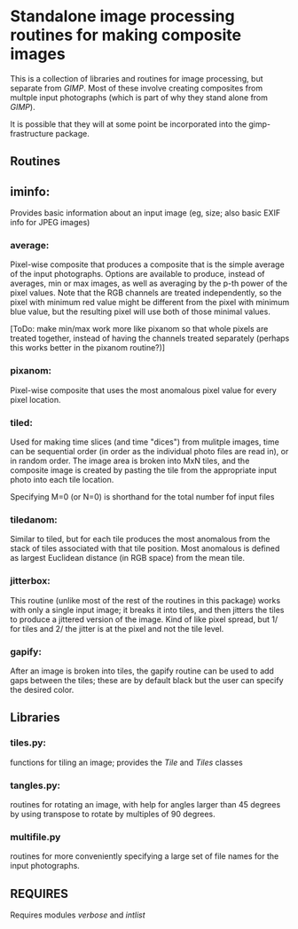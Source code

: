 # Standalone image processing routines for making composite images

This is a collection of libraries and routines for image processing, but separate from *GIMP*.  Most of these involve creating composites from multple input photographs (which is part of why they stand alone from *GIMP*).  

It is possible that they will at some point be incorporated into the gimp-frastructure package.

## Routines

## iminfo:

Provides basic information about an input image (eg, size; also basic EXIF info for JPEG images)

### average:

Pixel-wise composite that produces a composite that is the simple average of the input photographs.  Options are available to produce, instead of averages, min or max images, as well as averaging by the p-th power of the pixel values.  Note that the RGB channels are treated independently, so the pixel with minimum red value might be different from the pixel with minimum blue value, but the resulting pixel will use both of those minimal values.

[ToDo: make min/max work more like pixanom so that whole pixels are treated together, instead of having the channels treated separately (perhaps this works better in the pixanom routine?)]

### pixanom:

Pixel-wise composite that uses the most anomalous pixel value for every pixel location.

### tiled:

Used for making time slices (and time "dices") from mulitple images, time can be sequential order (in order as the individual photo files are read in), or in random order. The image area is broken into MxN tiles, and the composite image is created by pasting the tile from the appropriate input photo into each tile location.  

Specifying M=0 (or N=0) is shorthand for the total number fof input files

### tiledanom:

Similar to tiled, but for each tile produces the most anomalous from the stack of tiles associated with that tile position.  Most anomalous is defined as largest Euclidean distance (in RGB space) from the mean tile.

### jitterbox:

This routine (unlike most of the rest of the routines in this package) works with only a single input image; it breaks it into tiles, and then jitters the tiles to produce a jittered version of the image. Kind of like pixel spread, but 1/ for tiles and 2/ the jitter is at the pixel and not the tile level.

### gapify:

After an image is broken into tiles, the gapify routine can be used to add gaps between the tiles; these are by default black but the user can specify the desired color.

## Libraries

### tiles.py:

functions for tiling an image; provides the *Tile* and *Tiles* classes

### tangles.py:

routines for rotating an image, with help for angles larger than 45 degrees by using transpose to rotate by multiples of 90 degrees.

### multifile.py

routines for more conveniently specifying a large set of file names for the input photographs.

## REQUIRES

Requires modules *verbose* and *intlist*
